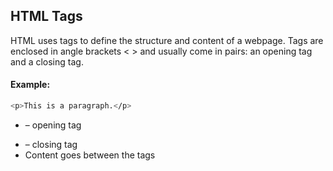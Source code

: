 ## HTML Tags

HTML uses tags to define the structure and content of a webpage. Tags are enclosed in angle brackets < > and usually come in pairs: an opening tag and a closing tag.

#### Example:

```bash
<p>This is a paragraph.</p>
```

- <p> – opening tag
- </p> – closing tag
- Content goes between the tags
